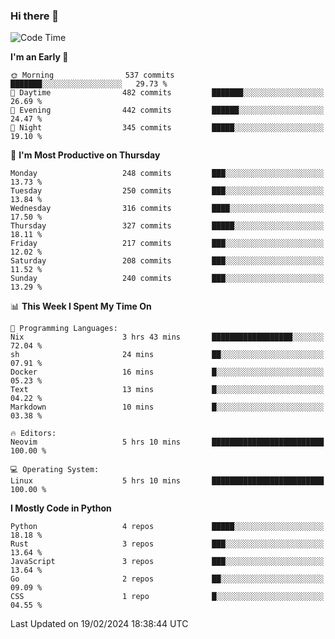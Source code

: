 ### Hi there 👋
<!--START_SECTION:waka-->
![Code Time](http://img.shields.io/badge/Code%20Time-259%20hrs%2058%20mins-blue)

**I'm an Early 🐤** 

```text
🌞 Morning                537 commits         ███████░░░░░░░░░░░░░░░░░░   29.73 % 
🌆 Daytime                482 commits         ███████░░░░░░░░░░░░░░░░░░   26.69 % 
🌃 Evening                442 commits         ██████░░░░░░░░░░░░░░░░░░░   24.47 % 
🌙 Night                  345 commits         █████░░░░░░░░░░░░░░░░░░░░   19.10 % 
```
📅 **I'm Most Productive on Thursday** 

```text
Monday                   248 commits         ███░░░░░░░░░░░░░░░░░░░░░░   13.73 % 
Tuesday                  250 commits         ███░░░░░░░░░░░░░░░░░░░░░░   13.84 % 
Wednesday                316 commits         ████░░░░░░░░░░░░░░░░░░░░░   17.50 % 
Thursday                 327 commits         █████░░░░░░░░░░░░░░░░░░░░   18.11 % 
Friday                   217 commits         ███░░░░░░░░░░░░░░░░░░░░░░   12.02 % 
Saturday                 208 commits         ███░░░░░░░░░░░░░░░░░░░░░░   11.52 % 
Sunday                   240 commits         ███░░░░░░░░░░░░░░░░░░░░░░   13.29 % 
```


📊 **This Week I Spent My Time On** 

```text
💬 Programming Languages: 
Nix                      3 hrs 43 mins       ██████████████████░░░░░░░   72.04 % 
sh                       24 mins             ██░░░░░░░░░░░░░░░░░░░░░░░   07.91 % 
Docker                   16 mins             █░░░░░░░░░░░░░░░░░░░░░░░░   05.23 % 
Text                     13 mins             █░░░░░░░░░░░░░░░░░░░░░░░░   04.22 % 
Markdown                 10 mins             █░░░░░░░░░░░░░░░░░░░░░░░░   03.38 % 

🔥 Editors: 
Neovim                   5 hrs 10 mins       █████████████████████████   100.00 % 

💻 Operating System: 
Linux                    5 hrs 10 mins       █████████████████████████   100.00 % 
```

**I Mostly Code in Python** 

```text
Python                   4 repos             █████░░░░░░░░░░░░░░░░░░░░   18.18 % 
Rust                     3 repos             ███░░░░░░░░░░░░░░░░░░░░░░   13.64 % 
JavaScript               3 repos             ███░░░░░░░░░░░░░░░░░░░░░░   13.64 % 
Go                       2 repos             ██░░░░░░░░░░░░░░░░░░░░░░░   09.09 % 
CSS                      1 repo              █░░░░░░░░░░░░░░░░░░░░░░░░   04.55 % 
```




 Last Updated on 19/02/2024 18:38:44 UTC
<!--END_SECTION:waka-->

<!--
**YoganshSharma/YoganshSharma** is a ✨ _special_ ✨ repository because its `README.md` (this file) appears on your GitHub profile.

Here are some ideas to get you started:

- 🔭 I’m currently working on ...
- 🌱 I’m currently learning ...
- 👯 I’m looking to collaborate on ...
- 🤔 I’m looking for help with ...
- 💬 Ask me about ...
- 📫 How to reach me: ...
- 😄 Pronouns: ...
- ⚡ Fun fact: ...
-->
